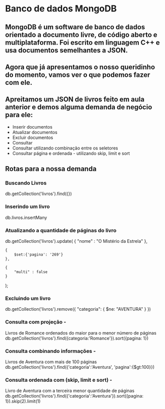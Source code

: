 # Banco de dados MongoDB

## MongoDB é um software de banco de dados orientado a documento livre, de código aberto e multiplataforma. Foi escrito em linguagem C++ e usa documentos semelhantes a JSON.

## Agora que já apresentamos o nosso queridinho do momento, vamos ver o que podemos fazer com ele.

## Apreitamos um JSON de livros feito em aula anterior e demos alguma demanda de negócio para ele:

* Inserir documentos
* Atualizar documentos
* Excluir documentos 
* Consultar
* Consultar utilizando combinação entre os seletores
* Consultar página e ordenada - utilizando skip, limit e sort

## Rotas para a nossa demanda

 ### Buscando Livros

db.getCollection('livros').find({})

### Inserindo um livro

  db.livros.insertMany

### Atualizando a quantidade de páginas do livro

  db.getCollection('livros').update(
    {
       "nome" : "O Mistério da Estrela"
    },
    
    {
        $set:{'pagina': '269'}
    },
    
    {
        "multi" : false
    }
);

### Excluindo um livro

  db.getCollection('livros').remove({
    "categoria": { $ne: "AVENTURA" }
})

### Consulta com projeção -

 Livros de Romance ordenados do maior para o menor número de páginas
  db.getCollection('livros').find({categoria:'Romance'}).sort({pagina: 1})

### Consulta combinando informações -

 Livros de Aventura com mais de 100 páginas
  db.getCollection('livros').find({'categoria':'Aventura', 'pagina':{$gt:100}})

### Consulta ordenada com (skip, limit e sort) -

 Livro de Aventura com a terceira menor quantidade de páginas
db.getCollection('livros').find({'categoria':'Aventura'}).sort({pagina: 1}).skip(2).limit(1)